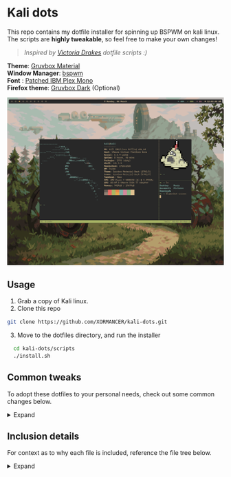 # Kali dots

This repo contains my dotfile installer for spinning up BSPWM on kali linux. The scripts are **highly tweakable**, so feel free to make your own changes!

> _Inspired by [Victoria Drakes](https://github.com/victoriadrake/dotfiles/tree/ubuntu-19.10/scripts) dotfile scripts :)_  

**Theme**: [Gruvbox Material](https://github.com/TheGreatMcPain/gruvbox-material-gtk)  
**Window Manager**: [bspwm](https://github.com/baskerville/bspwm)  
**Font** : [Patched IBM Plex Mono](https://github.com/ryanoasis/nerd-fonts/tree/master/patched-fonts/IBMPlexMono)  
**Firefox theme**: [Gruvbox Dark](https://addons.mozilla.org/en-US/firefox/addon/gruvbox-medium-dark/?utm_source=addons.mozilla.org&utm_medium=referral&utm_content=search) (Optional)  

![scrot](https://github.com/XORMANCER/kali-dots/blob/main/screenshot.png)

## Usage
1. Grab a copy of Kali linux.
2. Clone this repo
  ```bash
  git clone https://github.com/XORMANCER/kali-dots.git
  ```
3. Move to the dotfiles directory, and run the installer
```bash
  cd kali-dots/scripts
  ./install.sh
```

## Common tweaks

To adopt these dotfiles to your personal needs, check out some common changes below.

<details>
  <summary>Expand</summary>
  
  ### Wallpapers and user pictures
  The user icon and background files can be found at `.greeter/mug.png`, `.greeter/lock.png`, and `.greeter/background.png`.
  
  ### GTK and icon themes 
  Parameters are set within `.gtkrc-2.0` and `.config/gtk-3.0/settings.ini`.
  
  ### Virtual Machine support
  For VMWare users, copy and paste support can be enabled by uncommenting the following line in `.config/bspwm/bsprc`. This is enabled by default.
  ```bash
  #vmware-user-suid-wrapper &
  ```
  ### HiDPI
  If you have a monitor which utilizes a HiDPI resolution, alacritty may not properly scale itself. Increasing the multiplier within `.config/alacritty/alacritty.yml` may help.
  ```bash
  WINIT_X11_SCALE_FACTOR: "1"
  ```
  ### Polybar
  The polybar configuration uses a dynamic width that adjusts to your resolution. To adjust, modify the following within `.config/polybar.config.ini`.
  ```bash
  [bar/main]
  #EDIT FOR YOUR MONITOR
  width = 99%
  height = 32px
  ```

</details>
  
## Inclusion details

For context as to why each file is included, reference the file tree below.

<details>
  <summary>Expand</summary>
  
  ### root (/)
  * `.gtkrc-2.0` - Sets the gruvbox theme
  * `.tmux.conf` - Tmux package manager and sane defaults
    * CTRL + SPACE
      * New prefix key
    * VIM bindings for pane movement (h,j,k,l) and pane resizing by holding prefix
  
  ### .config folder (.config)
  * `/alacritty` - Contains tweaks for gruvbox theme
  * `/bspwm` - Window manager
  * `/gtk-3.0` - Sets the gruvbox GTK theme
  * `/nvim` - LazyVIM, gruvbox theme
  * `/picom` - Default picom with rounded borders
  * `/polybar` - Status bar
  * `/sxhkd` - Keybind handler
    * SUPER + SPACE
      * launches Rofi w/ Gruvbox theme
    * SUPER + RETURN
      * launches Alacritty

  ### .greeter folder (.greeter)
  * `lightdm-gtk-greeter.conf` - Contains tweaks for the lightdm greeter (default login screen)
  * `mug.png` - User icon
  * `background.png` - Desktop background
  * `lock.png` - Lockscreen background
  
  ### scripts (/scripts)
  * `copy.sh` - Called by `install.sh`, copies user file(s) to proper location(s).
  * `install.sh` - Automated installer, installs user programs within `/scripts/programs`.
   
  ### programs (/scripts/programs)
  * `<FILENAME>.sh` - A shell script for installing programs outside of APT, called by `install.sh`.
    * Current programs:
      * neovim, oh-my-zsh, pokemon-colorscripts, tmux TPM

</details>
